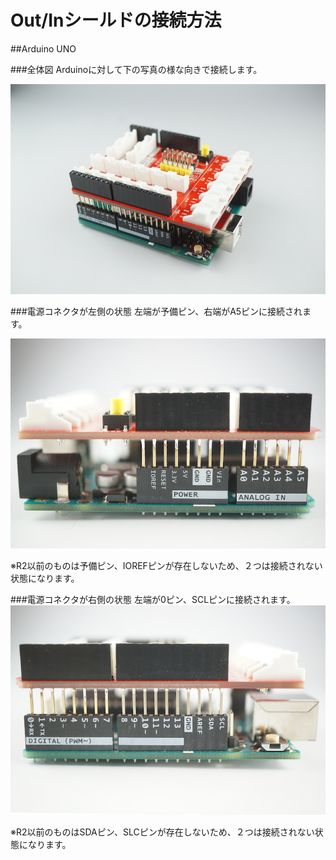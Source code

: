 # Out/Inシールドの接続方法

##Arduino UNO

###全体図
Arduinoに対して下の写真の様な向きで接続します。

![](../../img/dev/arduino/arduino_connect1.jpg)

###電源コネクタが左側の状態
左端が予備ピン、右端がA5ピンに接続されます。

![](../../img/dev/arduino/arduino_connect2.jpg)

※R2以前のものは予備ピン、IOREFピンが存在しないため、２つは接続されない状態になります。

###電源コネクタが右側の状態
左端が0ピン、SCLピンに接続されます。
![](../../img/dev/arduino/arduino_connect3.jpg)

※R2以前のものはSDAピン、SLCピンが存在しないため、２つは接続されない状態になります。
